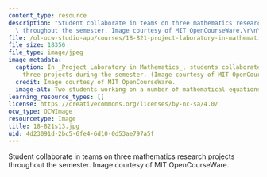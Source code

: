 ```yaml
---
content_type: resource
description: "Student collaborate in teams on three mathematics research projects\
  \ throughout the semester. Image courtesy of MIT OpenCourseWare.\r\n\r\n"
file: /ol-ocw-studio-app/courses/18-821-project-laboratory-in-mathematics-spring-2013/4d23091d2bc56fe46d100d53ae797a5f_18-821s13.jpg
file_size: 18356
file_type: image/jpeg
image_metadata:
  caption: In _Project Laboratory in Mathematics_, students collaborate in teams on
    three projects during the semester. (Image courtesy of MIT OpenCourseWare.)
  credit: Image courtesy of MIT OpenCourseWare.
  image-alt: Two students working on a number of mathematical equations on a whiteboard.
learning_resource_types: []
license: https://creativecommons.org/licenses/by-nc-sa/4.0/
ocw_type: OCWImage
resourcetype: Image
title: 18-821s13.jpg
uid: 4d23091d-2bc5-6fe4-6d10-0d53ae797a5f
---
```

Student collaborate in teams on three mathematics research projects throughout the semester. Image courtesy of MIT OpenCourseWare.

